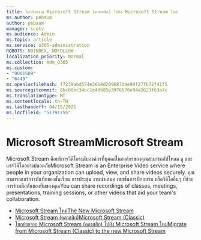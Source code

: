 ```yaml
---
title: โยกย้ายจาก Microsoft Stream (คลาสสิก) ไปยัง Microsoft Stream ใหม่
ms.author: pebaum
author: pebaum
manager: scotv
ms.audience: Admin
ms.topic: article
ms.service: o365-administration
ROBOTS: NOINDEX, NOFOLLOW
localization_priority: Normal
ms.collection: Adm_O365
ms.custom:
- "9001509"
- "6449"
ms.openlocfilehash: f7239abd554e36b4d209687dae98f27fb72f41f5
ms.sourcegitcommit: 8bc60ec34bc1e40685e3976576e04a2623f63a7c
ms.translationtype: MT
ms.contentlocale: th-TH
ms.lasthandoff: 04/15/2021
ms.locfileid: "51791755"
---
```

# <a name="microsoft-stream"></a><span data-ttu-id="2c1c6-102">Microsoft Stream</span><span class="sxs-lookup"><span data-stu-id="2c1c6-102">Microsoft Stream</span></span>

<span data-ttu-id="2c1c6-103">Microsoft Stream คือบริการวิดีโอระดับองค์กรที่บุคคลในองค์กรของคุณสามารถอัปโหลด ดู และแชร์วิดีโออย่างปลอดภัย</span><span class="sxs-lookup"><span data-stu-id="2c1c6-103">Microsoft Stream is an Enterprise Video service where people in your organization can upload, view, and share videos securely.</span></span> <span data-ttu-id="2c1c6-104">คุณสามารถแชร์การบันทึกของชั้นเรียน การประชุม งานนําเสนอ เซสชันการฝึกอบรม หรือวิดีโออื่นๆ ที่ช่วยการร่วมมือกันของทีมของคุณ</span><span class="sxs-lookup"><span data-stu-id="2c1c6-104">You can share recordings of classes, meetings, presentations, training sessions, or other videos that aid your team's collaboration.</span></span>  

- [<span data-ttu-id="2c1c6-105">Microsoft Stream ใหม่</span><span class="sxs-lookup"><span data-stu-id="2c1c6-105">The New Microsoft Stream</span></span>](https://docs.microsoft.com/stream/new-stream)
- [<span data-ttu-id="2c1c6-106">Microsoft Stream (คลาสสิก)</span><span class="sxs-lookup"><span data-stu-id="2c1c6-106">Microsoft Stream (Classic)</span></span>](https://docs.microsoft.com/stream/overview)
- [<span data-ttu-id="2c1c6-107">โยกย้ายจาก Microsoft Stream (คลาสสิก) ไปยัง Microsoft Stream ใหม่</span><span class="sxs-lookup"><span data-stu-id="2c1c6-107">Migrate from Microsoft Stream (Classic) to the new Microsoft Stream</span></span>](https://docs.microsoft.com/stream/classic-migration)